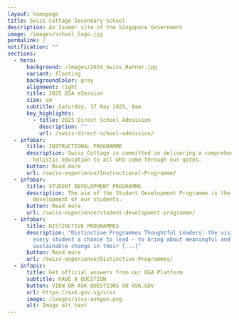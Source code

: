 ```yaml
---
layout: homepage
title: Swiss Cottage Secondary School
description: An Isomer site of the Singapore Government
image: /images/school_logo.jpg
permalink: /
notification: ""
sections:
  - hero:
      background: /images/2024_Swiss_Banner.jpg
      variant: floating
      backgroundColor: gray
      alignment: right
      title: 2025 DSA eSession
      size: sm
      subtitle: Saturday, 17 May 2025, 9am
      key_highlights:
        - title: 2025 Direct School Admission
          description: ""
          url: /swiss-direct-school-admission/
  - infobar:
      title: INSTRUCTIONAL PROGRAMME
      description: Swiss Cottage is committed in delivering a comprehensive and
        holistic education to all who come through our gates.
      button: Read more
      url: /swiss-experience/Instructional-Programme/
  - infobar:
      title: STUDENT DEVELOPMENT PROGRAMME
      description: The aim of the Student Development Programme is the holistic
        development of our students.
      button: Read more
      url: /swiss-experience/student-development-programme/
  - infobar:
      title: DISTINCTIVE PROGRAMMES
      description: "Distinctive Programmes Thoughtful Leaders: the vision of giving
        every student a chance to lead – to bring about meaningful and
        sustainable change in their [...]"
      button: Read more
      url: /swiss-experience/Distinctive-Programmes/
  - infopic:
      title: Get official answers from our Q&A Platform
      subtitle: HAVE A QUESTION
      button: VIEW OR ASK QUESTIONS ON ASK.GOV
      url: https://ask.gov.sg/scss
      image: /images/scss-askgov.png
      alt: Image alt text
---
```

